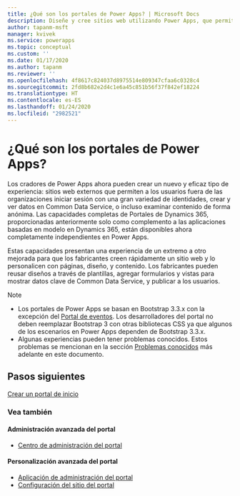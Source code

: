 ```yaml
---
title: ¿Qué son los portales de Power Apps? | Microsoft Docs
description: Diseñe y cree sitios web utilizando Power Apps, que permite a los usuarios externos interactuar con los datos almacenados en Common Data Service.
author: tapanm-msft
manager: kvivek
ms.service: powerapps
ms.topic: conceptual
ms.custom: ''
ms.date: 01/17/2020
ms.author: tapanm
ms.reviewer: ''
ms.openlocfilehash: 4f8617c824037d8975514e809347cfaa6c0328c4
ms.sourcegitcommit: 2fd8b682e2d4c1e6a45c851b56f37f842ef18224
ms.translationtype: HT
ms.contentlocale: es-ES
ms.lasthandoff: 01/24/2020
ms.locfileid: "2982521"
---
```

# <a name="what-is-power-apps-portals"></a>¿Qué son los portales de Power Apps?

Los cradores de Power Apps ahora pueden crear un nuevo y eficaz tipo de experiencia: sitios web externos que permiten a los usuarios fuera de las organizaciones iniciar sesión con una gran variedad de identidades, crear y ver datos en Common Data Service, o incluso examinar contenido de forma anónima. Las capacidades completas de Portales de Dynamics 365, proporcionadas anteriormente solo como complemento a las aplicaciones basadas en modelo en Dynamics 365, están disponibles ahora completamente independientes en Power Apps.  

Estas capacidades presentan una experiencia de un extremo a otro mejorada para que los fabricantes creen rápidamente un sitio web y lo personalicen con páginas, diseño, y contenido. Los fabricantes pueden reusar diseños a través de plantillas, agregar formularios y vistas para mostrar datos clave de Common Data Service, y publicar a los usuarios.

> [!NOTE]
> - Los portales de Power Apps se basan en Bootstrap 3.3.x con la excepción del [Portal de eventos](https://docs.microsoft.com/dynamics365/marketing/developer/event-management-web-application). Los desarrolladores del portal no deben reemplazar Bootstrap 3 con otras bibliotecas CSS ya que algunos de los escenarios en Power Apps dependen de Bootstrap 3.3.x.
> - Algunas experiencias pueden tener problemas conocidos. Estos problemas se mencionan en la sección [Problemas conocidos](known-issues.md) más adelante en este documento.  

## <a name="next-steps"></a>Pasos siguientes

[Crear un portal de inicio](create-portal.md)

### <a name="see-also"></a>Vea también

#### <a name="advanced-portal-administration"></a>Administración avanzada del portal

- [Centro de administración del portal](admin/admin-overview.md)

#### <a name="advanced-portal-customization"></a>Personalización avanzada del portal

- [Aplicación de administración del portal](configure/configure-portal.md)
- [Configuración del sitio del portal](configure/configure-site-settings.md)
